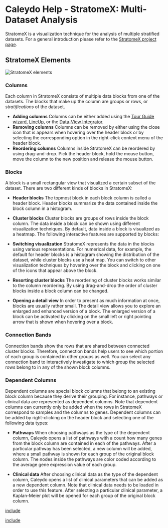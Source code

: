 # Caleydo Help - StratomeX: Multi-Dataset Analysis

StratomeX is a visualization technique for the analysis of multiple stratified datasets. For a general introduction please refer to the [StratomeX project page](http://stratomex.calyedo.org/). 

[](http://www.youtube.com/watch?v=UcKDbGqHsdE)

## StratomeX Elements

![](views/stratomex/i/stratomex_explained.png "StratomeX elements")

### Columns
Each column in StratomeX consists of multiple data blocks from one of the datasets. The blocks that make up the column are groups or rows, or *stratifications* of the dataset. 

 * **Adding columns** 
 Columns can be either added using the [Tour Guide wizard](stratomex/tourguide.md), [LineUp](stratomex/lineup.md), or the [Data-View Integrator](dvi.md).
 * **Removing columns** 
 Columns can be removed by either using the close icon that is appears when hovering over the header block or by selecting the corresponding option in the right-click context menu of the header block.
 * **Reordering columns** 
 Columns inside StratomeX can be reordered by using drag-and-drop. Pick the header block, hold the mouse button, move the column to the new position and release the mouse button.

### Blocks
A block is a small rectangular view that visualized a certain subset of the dataset. There are two different kinds of blocks in StratomeX:

 * **Header blocks** 
 The topmost block in each block column is called a header block. Header blocks summarize the data contained inside the block column in a histogram.
 
 * **Cluster blocks** 
 Cluster blocks are groups of rows inside the block column. The data inside a block can be shown using different visualization techniques. By default, data inside a block is visualized as a heatmap. The following interactive features are supported by blocks:
 
 * **Switching visualization** 
 StratomeX represents the data in the blocks using various representations. For numerical data, for example, the default for header blocks is a histogram showing the distribution of the dataset, while cluster blocks use a heat map. You can switch to other visualization techniques by hovering over the block and clicking on one of the icons that appear above the block.
 
 * **Resorting cluster blocks** 
 The reordering of cluster blocks works similar to the column reordering. By using drag-and-drop the order of cluster blocks inside a block column can be changed.
 
 * **Opening a detail view** 
 In order to present as much information at once, blocks are usually rather small. The detail view allows you to explore an enlarged and enhanced version of a block. The enlarged version of a block can be activated by clicking on the small left or right pointing arrow that is shown when hovering over a block.

### Connection Bands
Connection bands show the rows that are shared between connected cluster blocks. Therefore, connection bands help users to see which portion of each group is contained in other groups as well. You can select any connection band to interactively investigate to which group the selected rows belong to in any of the shown block columns.

### Dependent Columns
Dependent columns are special block columns that belong to an existing block column because they derive their grouping. For instance, pathways or clinical data are represented as dependent columns. Note that dependent columns can currently only be added when the rows in StratomeX correspond to samples and the columns to genes. Dependent columns can be added by right-clicking on the header block and selecting one of the following data types:

 * **Pathways** 
 When choosing pathways as the type of the dependent column, Caleydo opens a list of pathways with a count how many genes from the block column are contained in each of the pathways. After a particular pathway has been selected, a new column will be added, where a small pathway is shown for each group of the original block column. The nodes inside the pathways are color coded according to the average gene expression value of each group.
 
 * **Clinical data** 
 After choosing clinical data as the type of the dependent column, Caleydo opens a list of clinical parameters that can be added as a new dependent column. Note that clinical data needs to be loaded in order to use this feature. After selecting a particular clinical parameter, a Kaplan-Meier plot will be opened for each group of the original block column.

[include](views/stratomex/tourguide.md)

[include](views/stratomex/lineup.md)
